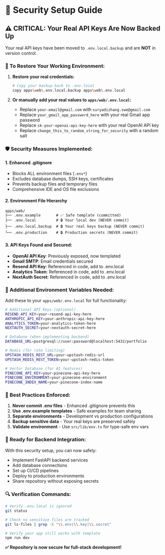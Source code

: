 # 🔐 Security Setup Guide

## ⚠️ CRITICAL: Your Real API Keys Are Now Backed Up

Your real API keys have been moved to `.env.local.backup` and are **NOT** in version control.

### 🚨 To Restore Your Working Environment:

1. **Restore your real credentials:**
   ```bash
   # Copy your backup back to .env.local
   copy apps\web\.env.local.backup apps\web\.env.local
   ```

2. **Or manually add your real values to `apps/web/.env.local`:**
   - Replace `your-email@gmail.com` with `suryadizhang.swe@gmail.com`
   - Replace `your_gmail_app_password_here` with your real Gmail app password
   - Replace `sk-your-openai-api-key-here` with your real OpenAI API key
   - Replace `change_this_to_random_string_for_security` with a random salt

### 🛡️ Security Measures Implemented:

#### 1. Enhanced .gitignore
- Blocks ALL environment files (`.env*`)
- Excludes database dumps, SSH keys, certificates
- Prevents backup files and temporary files
- Comprehensive IDE and OS file exclusions

#### 2. Environment File Hierarchy
```
apps/web/
├── .env.example       # ✅ Safe template (committed)
├── .env.local         # 🔒 Your local dev (NEVER commit)
├── .env.local.backup  # 🔒 Your real keys backup (NEVER commit)
└── .env.production    # 🔒 Production secrets (NEVER commit)
```

#### 3. API Keys Found and Secured:
- **OpenAI API Key**: Previously exposed, now templated
- **Gmail SMTP**: Email credentials secured
- **Resend API Key**: Referenced in code, add to .env.local
- **Analytics Token**: Referenced in code, add to .env.local
- **NextAuth Secret**: Referenced in code, add to .env.local

### 🔧 Additional Environment Variables Needed:

Add these to your `apps/web/.env.local` for full functionality:

```bash
# Additional API Keys (optional)
RESEND_API_KEY=your-resend-api-key-here
ANTHROPIC_API_KEY=your-anthropic-api-key-here
ANALYTICS_TOKEN=your-analytics-token-here
NEXTAUTH_SECRET=your-nextauth-secret-here

# Database (when implementing backend)
DATABASE_URL=postgresql://user:password@localhost:5432/portfolio

# Redis (for rate limiting)
UPSTASH_REDIS_REST_URL=your-upstash-redis-url
UPSTASH_REDIS_REST_TOKEN=your-upstash-redis-token

# Vector Database (for AI features)
PINECONE_API_KEY=your-pinecone-api-key-here
PINECONE_ENVIRONMENT=your-pinecone-environment
PINECONE_INDEX_NAME=your-pinecone-index-name
```

### 🎯 Best Practices Enforced:

1. **Never commit .env files** - Enhanced .gitignore prevents this
2. **Use .env.example templates** - Safe examples for team sharing
3. **Separate environments** - Development vs production configurations
4. **Backup sensitive data** - Your real keys are preserved safely
5. **Validate environment** - Use `src/lib/env.ts` for type-safe env vars

### 🚀 Ready for Backend Integration:

With this security setup, you can now safely:
- Implement FastAPI backend services
- Add database connections
- Set up CI/CD pipelines
- Deploy to production environments
- Share repository without exposing secrets

### 🔍 Verification Commands:

```bash
# Verify .env.local is ignored
git status

# Check no sensitive files are tracked
git ls-files | grep -E "\\.env|\\.key|\\.secret"

# Verify your app still works with template
npm run dev
```

**✅ Repository is now secure for full-stack development!**